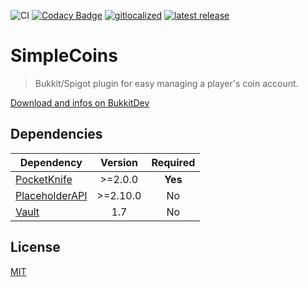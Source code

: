 ![CI](https://github.com/axelrindle/SimpleCoins/workflows/CI/badge.svg)
[![Codacy Badge](https://app.codacy.com/project/badge/Grade/e7a64f286b0b41a498d52dedcdad33a1)](https://www.codacy.com/manual/axelrindle/SimpleCoins?utm_source=github.com&amp;utm_medium=referral&amp;utm_content=axelrindle/SimpleCoins&amp;utm_campaign=Badge_Grade)
[![gitlocalized ](https://gitlocalize.com/repo/5042/whole_project/badge.svg)](https://gitlocalize.com/repo/5042/whole_project?utm_source=badge)
[![latest release](https://img.shields.io/github/v/release/axelrindle/SimpleCoins?include_prereleases)](https://github.com/axelrindle/SimpleCoins/releases/latest)

# SimpleCoins

> Bukkit/Spigot plugin for easy managing a player's coin account.

[Download and infos on BukkitDev](https://dev.bukkit.org/projects/simplecoins)

## Dependencies

| Dependency                                                         | Version  | Required |
| ------------------------------------------------------------------ |:--------:|:--------:|
| [PocketKnife](https://github.com/axelrindle/PocketKnife/)          | >=2.0.0  | **Yes**  |
| [PlaceholderAPI](https://github.com/PlaceholderAPI/PlaceholderAPI) | >=2.10.0 | No       |
| [Vault](https://github.com/MilkBowl/Vault)                         | 1.7      | No       |

## License

[MIT](LICENSE)
